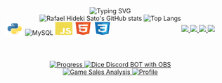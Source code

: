 <!--## Hi there 👋-->

<!--
**Satera1/Satera1** is a ✨ _special_ ✨ repository because its `README.md` (this file) appears on your GitHub profile.

Here are some ideas to get you started:

- 🔭 I’m currently working on ...
- 🌱 I’m currently learning ...
- 👯 I’m looking to collaborate on ...
- 🤔 I’m looking for help with ...
- 💬 Ask me about ...
- 📫 How to reach me: ...
- 😄 Pronouns: ...
- ⚡ Fun fact: ...
-->

<!-- Typing SVG -->
<div style="text-align: center;">
  <img src="https://readme-typing-svg.demolab.com?font=Gang+of+Three&size=24&letterSpacing=2px&duration=3000&pause=2000&color=87CEFA&background=FFFFFF00&center=true&vCenter=true&width=435&lines=Rafael+Hideki+Sato;Data+Scientist;Developer+Analyst;Python+Developer;SQL" alt="Typing SVG" />
</div>

<!-- Github Stats -->
<div style='text-align: center;'>
  <a>
    <img src="https://github-readme-stats.vercel.app/api?username=satera1&show_icons=true&theme=nightowl&rank_icon=github" alt="Rafael Hideki Sato's GitHub stats" />
  </a>
  <a>
    <img src="https://github-readme-stats.vercel.app/api/top-langs/?username=satera1&layout=donut&show_icons=true&theme=nightowl" alt="Top Langs" />
  </a>
</div>

<div style="text-align: center;">
  <!-- All Icons -->
  <div style="display: inline-flex; align-items: center;">
    <!-- Icons 1 -->
    <div>
      <img src="https://raw.githubusercontent.com/devicons/devicon/master/icons/python/python-original.svg" alt="Python" height="30" width="40">
      <img src="https://cdn.jsdelivr.net/gh/devicons/devicon@latest/icons/mysql/mysql-original.svg" alt="MySQL" height="30" width="40">
      <img src="https://raw.githubusercontent.com/devicons/devicon/master/icons/javascript/javascript-plain.svg" alt="Js" height="30" width="40">
      <img src="https://raw.githubusercontent.com/devicons/devicon/master/icons/html5/html5-original.svg" alt="HTML" height="30" width="40">
      <img src="https://raw.githubusercontent.com/devicons/devicon/master/icons/css3/css3-original.svg" alt="CSS" height="30" width="40">
    </div>

  <!-- Icons 2 -->
  <div style="margin-left: 10rem;">
    <a href="https://linkedin.com/in/rafael-sato-2514a618b/" target="_blank">
      <img src="https://img.shields.io/badge/-LinkedIn-%230077B5?style=for-the-badge&logo=linkedin&logoColor=white" target="_blank">
    </a>
    <a href="https://instagram.com/hideki_rafael/" target="_blank">
      <img src="https://img.shields.io/badge/-Instagram-%23E4405F?style=for-the-badge&logo=instagram&logoColor=white" target="_blank">
    </a>
    <a href="https://github.com/Satera1" target="_blank">
      <img src="https://img.shields.io/badge/GitHub-100000?style=for-the-badge&logo=github&logoColor=white" target="_blank">
    </a>
    <a href="mailto:rafaelhidekisato@outlook.com">
      <img src="https://img.shields.io/badge/-Email-000?style=for-the-badge&logo=microsoft-outlook&logoColor=007BFF" target="_blank">
    </a>
  </div>
</div>

<br>

#

<br>

<!-- Repositories -->
<!-- Line 1 -->
<div style="text-align: center;">
  <div>
  <a href="https://github.com/Satera1/Progress">
    <img src="https://github-readme-stats.vercel.app/api/pin/?username=satera1&repo=Progress&show_owner=false&theme=one_dark_pro" alt="Progress" />
  </a>
  <a href="https://github.com/Satera1/Discord-Dice-Bot-OBS">
    <img src="https://github-readme-stats.vercel.app/api/pin/?username=satera1&repo=Discord-Dice-Bot-OBS&show_owner=false&theme=one_dark_pro" alt="Dice Discord BOT with OBS" />
  </a>
</div>

<!-- Line 2 -->
<div>
  <a href="https://github.com/Satera1/GameSales_DataScience">
    <img src="https://github-readme-stats.vercel.app/api/pin/?username=satera1&repo=GameSales_DataScience&show_owner=false&theme=one_dark_pro" alt="Game Sales Analysis" />
  </a>
  <a href="https://github.com/Satera1/Satera1">
    <img src="https://github-readme-stats.vercel.app/api/pin/?username=satera1&repo=Satera1&show_owner=false&theme=one_dark_pro" alt="Profile" />
  </a>
</div>
